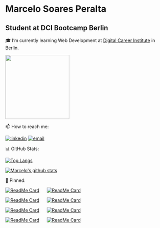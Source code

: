 # Marcelo Soares Peralta

## Student at DCI Bootcamp Berlin

:mortar_board: I’m currently learning Web Development at [Digital Career Institute](https://digitalcareerinstitute.org/) in Berlin.  

<img height="200" src="https://github.com/marcelosperalta/dci/blob/master/img_mern.png"/>

:mailbox: How to reach me:  

[![linkedin](https://img.shields.io/badge/LinkedIn-Marcelo%20Soares%20Peralta-blue)](https://www.linkedin.com/in/marcelo-soares-peralta-b1a7aa95/)
<a href="mailto:marcelosperalta@gmail.com">![email](https://img.shields.io/badge/e--mail-marcelosperalta%40gmail.com-red)</a>

:bar_chart: GitHub Stats:

[![Top Langs](https://github-readme-stats.marcelosperalta.vercel.app/api/top-langs/?username=marcelosperalta&layout=compact&hide=java,objective-c)](https://github.com/marcelosperalta)

[![Marcelo's github stats](https://github-readme-stats.marcelosperalta.vercel.app/api?username=marcelosperalta&show_icons=true&count_private=true)](https://github.com/anuraghazra/github-readme-stats)

:pushpin: Pinned:

[![ReadMe Card](https://github-readme-stats.marcelosperalta.vercel.app/api/pin/?username=marcelosperalta&repo=bootcamp_rocketseat)](https://github.com/marcelosperalta/bootcamp_rocketseat)&nbsp;&nbsp;&nbsp;&nbsp;&nbsp;&nbsp;[![ReadMe Card](https://github-readme-stats.marcelosperalta.vercel.app/api/pin/?username=marcelosperalta&repo=bootcamp_dci)](https://github.com/marcelosperalta/bootcamp_dci)

[![ReadMe Card](https://github-readme-stats.marcelosperalta.vercel.app/api/pin/?username=marcelosperalta&repo=app_front-end_e-learning_platform)](https://github.com/marcelosperalta/app_front-end_e-learning_platform)&nbsp;&nbsp;&nbsp;&nbsp;&nbsp;&nbsp;[![ReadMe Card](https://github-readme-stats.marcelosperalta.vercel.app/api/pin/?username=marcelosperalta&repo=app_fullstack_e-learning_platform)](https://github.com/marcelosperalta/app_fullstack_e-learning_platform)

[![ReadMe Card](https://github-readme-stats.marcelosperalta.vercel.app/api/pin/?username=marcelosperalta&repo=app_front-end_orphanages_finder)](https://github.com/marcelosperalta/app_front-end_orphanages_finder)&nbsp;&nbsp;&nbsp;&nbsp;&nbsp;&nbsp;[![ReadMe Card](https://github-readme-stats.marcelosperalta.vercel.app/api/pin/?username=marcelosperalta&repo=app_fullstack_orphanages_finder)](https://github.com/marcelosperalta/app_fullstack_orphanages_finder)

[![ReadMe Card](https://github-readme-stats.marcelosperalta.vercel.app/api/pin/?username=marcelosperalta&repo=ui_clone_tesla)](https://github.com/marcelosperalta/ui_clone_tesla)&nbsp;&nbsp;&nbsp;&nbsp;&nbsp;&nbsp;[![ReadMe Card](https://github-readme-stats.marcelosperalta.vercel.app/api/pin/?username=marcelosperalta&repo=ui_clone_pinterest)](https://github.com/marcelosperalta/ui_clone_pinterest)
